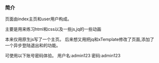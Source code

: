 ### 简介

页面由index主页和user用户构成。

主要是用来练习html和css以及一些js,jq的一些动画

本来仅用原生js写了一个主页。
后来想又用把jq和xTemplate修改了页面,添加了一个异步登陆退出和的功能。

可使用以下账号密码体验。
用户名:admin123 
密码:admin123
